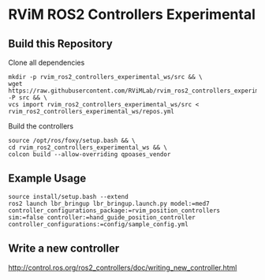 # RViM ROS2 Controllers Experimental

## Build this Repository
Clone all dependencies
```shell
mkdir -p rvim_ros2_controllers_experimental_ws/src && \
wget https://raw.githubusercontent.com/RViMLab/rvim_ros2_controllers_experimental/foxy/rvim_ros2_controllers_experimental/repos.yml -P src && \
vcs import rvim_ros2_controllers_experimental_ws/src < rvim_ros2_controllers_experimental_ws/repos.yml
```
Build the controllers
```shell
source /opt/ros/foxy/setup.bash && \
cd rvim_ros2_controllers_experimental_ws && \
colcon build --allow-overriding qpoases_vendor
```

## Example Usage

```shell
source install/setup.bash --extend
ros2 launch lbr_bringup lbr_bringup.launch.py model:=med7 controller_configurations_package:=rvim_position_controllers sim:=false controller:=hand_guide_position_controller controller_configurations:=config/sample_config.yml
```

## Write a new controller
http://control.ros.org/ros2_controllers/doc/writing_new_controller.html
